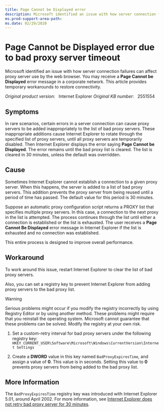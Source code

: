 ```yaml
---
title: Page Cannot be Displayed error
description: Microsoft identified an issue with how server connection failures can affect proxy server use by the web browser. You may receive a Page Cannot be Displayed error message in a corporate network. This article provides temporary workarounds to restore connectivity.
ms.prod-support-area-path: 
ms.date: 02/29/2020
---
```

# Page Cannot be Displayed error due to bad proxy server timeout

Microsoft identified an issue with how server connection failures can affect proxy server use by the web browser. You may receive a **Page Cannot be Displayed** error message in a corporate network. This article provides temporary workarounds to restore connectivity.

_Original product version:_ &nbsp; Internet Explorer 
_Original KB number:_ &nbsp; 2551554

## Symptoms

In rare scenarios, certain errors in a server connection can cause proxy servers to be added inappropriately to the list of bad proxy servers. These inappropriate additions cause Internet Explorer to rotate through the specified list of proxy servers, until all proxy servers are temporarily disabled. Then Internet Explorer displays the error saying **Page Cannot be Displayed**. The error remains until the bad proxy list is cleared. The list is cleared in 30 minutes, unless the default was overridden.

## Cause

Sometimes Internet Explorer cannot establish a connection to a given proxy server. When this happens, the server is added to a list of bad proxy servers. This addition prevents the proxy server from being reused until a period of time has passed. The default value for this period is 30 minutes.

Suppose an automatic proxy configuration script returns a PROXY list that specifies multiple proxy servers. In this case, a connection to the next proxy in the list is attempted. The process continues through the list until either a connection is established or the list is exhausted. The user receives a **Page Cannot Be Displayed** error message in Internet Explorer if the list is exhausted and no connection was established.

This entire process is designed to improve overall performance.

## Workaround

To work around this issue, restart Internet Explorer to clear the list of bad proxy servers.

Also, you can set a registry key to prevent Internet Explorer from adding proxy servers to the bad proxy list.

> [!WARNING]
> Serious problems might occur if you modify the registry incorrectly by using Registry Editor or by using another method. These problems might require that you reinstall the operating system. Microsoft cannot guarantee that these problems can be solved. Modify the registry at your own risk.

1. Set a custom-retry interval for bad proxy servers under the following registry key:  
   `HKEY_CURRENT_USER\Software\Microsoft\Windows\CurrentVersion\Internet Settings`

2. Create a **DWORD** value in this key named `BadProxyExpiresTime`, and assign a value of **0**. This value is in seconds. Setting this value to **0** prevents proxy servers from being added to the bad proxy list.

## More Information

The `BadProxyExpiresTime` registry key was introduced with Internet Explorer 5.01, around April 2002. For more information, see [Internet Explorer does not retry bad proxy server for 30 minutes](https://support.microsoft.com/help/320507).
